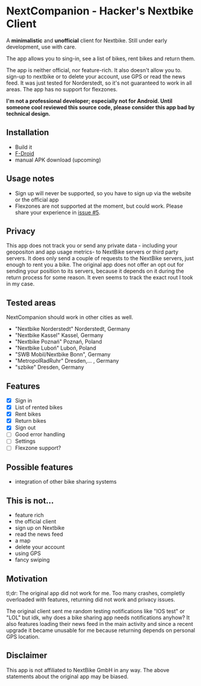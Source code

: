 # NextCompanion - Hacker's Nextbike Client
A **minimalistic** and **unofficial** client for Nextbike. Still under early development, use with care.

The app allows you to sing-in, see a list of bikes, rent bikes and return them.

The app is neither official, nor feature-rich. It also doesn't allow you to.
sign-up to nextbike or to delete your account, use GPS or read the news
feed. It was just tested for Norderstedt, so it's not guaranteed to work in
all areas. The app has no support for flexzones.

**I'm not a professional developer; especially not for Android. Until someone cool reviewed this source code, please consider this app bad by technical design.**

## Installation
* Build it
* [F-Droid](https://f-droid.org/packages/com.example.hochi.nextcompanion/)
* manual APK download (upcoming)

## Usage notes
* Sign up will never be supported, so you have to sign up via the website or the official app
* Flexzones are not supported at the moment, but could work. Please share your experience in [issue #5](https://github.com/h0chi/next-companion/issues/5).

## Privacy
This app does not track you or send any private data - including your geopositon and app usage metrics- to NextBike servers or third party servers. It does only send a couple of requests to the NextBike servers, just enough to rent you a bike. The original app does not offer an opt out for sending your position to its servers, because it depends on it during the return process for some reason. It even seems to track the exact rout I took in my case.

## Tested areas
NextCompanion should work in other cities as well.

* "Nextbike Norderstedt" Norderstedt, Germany
* "Nextbike Kassel" Kassel, Germany
* "Nextbike Poznań" Poznań, Poland
* "Nextbike Luboń" Luboń, Poland
* "SWB Mobil/Nextbike Bonn", Germany
* "MetropolRadRuhr" Dresden,... , Germany
* "szbike" Dresden, Germany

## Features
* [x] Sign in
* [x] List of rented bikes
* [x] Rent bikes
* [x] Return bikes
* [x] Sign out
* [ ] Good error handling
* [ ] Settings
* [ ] Flexzone support?

## Possible features
* integration of other bike sharing systems

## This is not...
* feature rich
* the official client
* sign up on Nextbike
* read the news feed
* a map
* delete your account
* using GPS
* fancy swiping

## Motivation
tl;dr: The original app did not work for me. Too many crashes, completly overloaded with features, returning did not work and privacy issues.

The original client sent me random testing notifications like "IOS test" or "LOL" but idk, why does a bike sharing app needs notifications anyhow? It also features loading their news feed in the main activity and since a recent upgrade it became unusable for me because returning depends on personal GPS location.

## Disclaimer
This app is not affiliated to NextBike GmbH in any way. The above statements about the original app may be biased.
